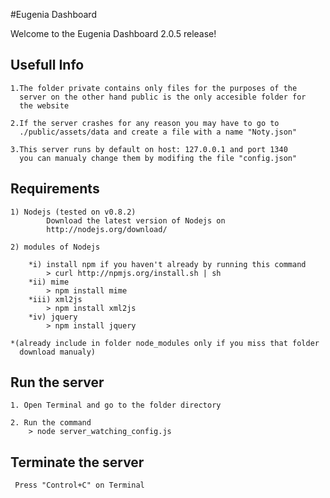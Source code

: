 #Eugenia Dashboard

Welcome to the Eugenia Dashboard 2.0.5 release! 


Usefull Info
------------

	1.The folder private contains only files for the purposes of the 
	  server on the other hand public is the only accesible folder for
	  the website

	2.If the server crashes for any reason you may have to go to
   	  ./public/assets/data and create a file with a name "Noty.json"

	3.This server runs by default on host: 127.0.0.1 and port 1340
	  you can manualy change them by modifing the file "config.json"

Requirements
------------

 	1) Nodejs (tested on v0.8.2)
    		Download the latest version of Nodejs on
    		http://nodejs.org/download/
 
 	2) modules of Nodejs 

		*i) install npm if you haven't already by running this command
			> curl http://npmjs.org/install.sh | sh
		*ii) mime 
			> npm install mime 
		*iii) xml2js
			> npm install xml2js
		*iv) jquery
			> npm install jquery
	
 	*(already include in folder node_modules only if you miss that folder
	  download manualy)

Run the server
---------------

	1. Open Terminal and go to the folder directory

	2. Run the command 
		> node server_watching_config.js 


Terminate the server
--------------------
	
	 Press "Control+C" on Terminal
